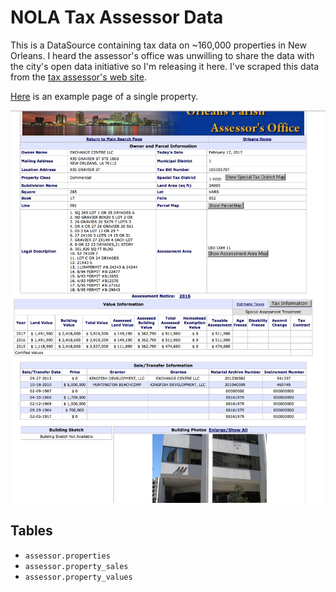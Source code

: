 # NOLA Tax Assessor Data

This is a DataSource containing tax data on ~160,000 properties in New Orleans. I heard the assessor's office was unwilling
to share the data with the city's open data initiative so I'm releasing it here.  I've scraped this data from the [tax assessor's web site](http://nolaassessor.com/).

[Here](http://qpublic9.qpublic.net/la_orleans_display.php?KEY=935-GRAVIERST) is an example page of a single property.

![Screenshot of Assessors Site](screen.png)


## Tables

* `assessor.properties`
* `assessor.property_sales`
* `assessor.property_values`
